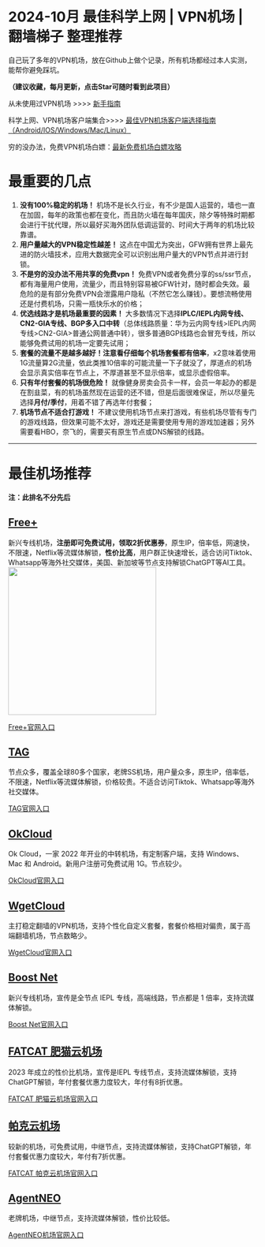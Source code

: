 # 2024-10月 最佳科学上网 | VPN机场 | 翻墙梯子 整理推荐

自己玩了多年的VPN机场，放在Github上做个记录，所有机场都经过本人实测，能帮你避免踩坑。

**（建议收藏，每月更新，点击Star可随时看到此项目）**

从未使用过VPN机场 >>>> [新手指南](https://github.com/airport755/Best-VPN-Node/blob/main/%E6%96%B0%E6%89%8B%E6%8C%87%E5%8D%97.MD)

科学上网、VPN机场客户端集合>>>> [最佳VPN机场客户端选择指南（Android/IOS/Windows/Mac/Linux）](https://github.com/airport755/Best-VPN-Node/blob/main/%E6%9C%80%E4%BD%B3VPN%E6%9C%BA%E5%9C%BA%E5%AE%A2%E6%88%B7%E7%AB%AF%E9%80%89%E6%8B%A9%E6%8C%87%E5%8D%97.md)

穷的没办法，免费VPN机场白嫖：[最新免费机场白嫖攻略](https://github.com/airport755/Best-VPN-Node/blob/main/%E5%85%8D%E8%B4%B9%E6%9C%BA%E5%9C%BA%E7%99%BD%E5%AB%96%E6%94%BB%E7%95%A5.md)

# 最重要的几点

1. **没有100%稳定的机场！** 机场不是长久行业，有不少是国人运营的，墙也一直在加固，每年的政策也都在变化，而且防火墙在每年国庆，除夕等特殊时期都会进行干扰代理，所以最好买海外团队低调运营的、时间大于两年的机场比较靠谱。
2. **用户量越大的VPN稳定性越差！** 这点在中国尤为突出，GFW拥有世界上最先进的防火墙技术，应用大数据完全可以识别出用户量大的VPN节点并进行封锁。
3. **不是穷的没办法不用共享的免费vpn！** 免费VPN或者免费分享的ss/ssr节点，都有海量用户使用，流量少，而且特别容易被GFW针对，随时都会失效。最危险的是有部分免费VPN会泄露用户隐私（不然它怎么赚钱）。要想流畅使用还是付费机场，只需一瓶快乐水的价格；
4. **优选线路才是机场最重要的因素！** 大多数情况下选择**IPLC/IEPL内网专线、CN2-GIA专线、BGP多入口中转**（总体线路质量：华为云内网专线>IEPL内网专线>CN2-GIA>普通公网普通中转），很多普通BGP线路也会冒充专线，所以能够免费试用的机场一定要先试用；
5. **套餐的流量不是越多越好！**注意看仔细每个机场套餐都有**倍率**，x2意味着使用1G流量算2G流量，依此类推10倍率的可能流量一下子就没了，厚道点的机场会显示真实倍率在节点上，不厚道甚至不显示倍率，或显示虚假倍率。
6. **只有年付套餐的机场很危险！** 就像健身房卖会员卡一样，会员一年起办的都是在割韭菜，有的机场虽然现在运营的还不错，但是后面很难保证，所以尽量先选择**月付/季付**，用着不错了再选年付套餐；
7. **机场节点不适合打游戏！** 不建议使用机场节点来打游戏，有些机场尽管有专门的游戏线路，但效果可能不太好，游戏还是需要使用专用的游戏加速器；另外需要看HBO，奈飞的，需要买有原生节点或DNS解锁的线路。

---

# 最佳机场推荐

**注：此排名不分先后**

## [Free+](https://freeplus.top/#/register?code=Iy9JsnkI)

新兴专线机场，**注册即可免费试用，领取2折优惠券**，原生IP，倍率低，网速快，不限速，Netflix等流媒体解锁，**性价比高**，用户群正快速增长，适合访问Tiktok、Whatsapp等海外社交媒体，美国、新加坡等节点支持解锁ChatGPT等AI工具。  
<img src="https://github.com/user-attachments/assets/36582800-55ba-4bf1-974c-e1b6cd4376ff" width="300px" />

[Free+官网入口](https://freeplus.top/#/register?code=Iy9JsnkI)

## [TAG](https://tagss05.pro/#/auth/pLR2KRjB)

节点众多，覆盖全球80多个国家，老牌SS机场，用户量众多，原生IP，倍率低，不限速，Netflix等流媒体解锁，价格较贵。不适合访问Tiktok、Whatsapp等海外社交媒体。

[TAG官网入口](https://tagss05.pro/#/auth/pLR2KRjB)

## [OkCloud](https://okokcloud.net/index.php#/register?code=Dij8yDo2)

Ok Cloud，一家 2022 年开业的中转机场，有定制客户端，支持 Windows、Mac 和 Android。新用户注册可免费试用 1G。节点较少。

[OkCloud官网入口](https://okokcloud.net/index.php#/register?code=Dij8yDo2)

## [WgetCloud](https://invite.wgetcloud.ltd/auth/register?code=bULgnh)

主打稳定翻墙的VPN机场，支持个性化自定义套餐，套餐价格相对偏贵，属于高端翻墙机场，节点数略少。

[WgetCloud官网入口](https://invite.wgetcloud.ltd/auth/register?code=bULgnh)

## [Boost Net](https://boostnet1.com)

新兴专线机场，宣传是全节点 IEPL 专线，高端线路，节点都是 1 倍率，支持流媒体解锁。

[Boost Net官网入口](https://boostnet1.com)

## [FATCAT 肥猫云机场](https://ca02.fcvipaff.pro/)

2023 年成立的性价比机场，宣传是IEPL 专线节点，支持流媒体解锁，支持ChatGPT解锁，年付套餐优惠力度较大，年付有8折优惠。

[FATCAT 肥猫云机场官网入口](https://ca02.fcvipaff.pro/)

## [帕克云机场](https://js.parkcloud.cc/)

较新的机场，可免费试用，中继节点，支持流媒体解锁，支持ChatGPT解锁，年付套餐优惠力度较大，年付有7折优惠。

[FATCAT 帕克云机场官网入口](https://js.parkcloud.cc/)

## [AgentNEO](https://ageneo.co/)

老牌机场，中继节点，支持流媒体解锁，性价比较低。

[AgentNEO机场官网入口](https://ageneo.co/)
